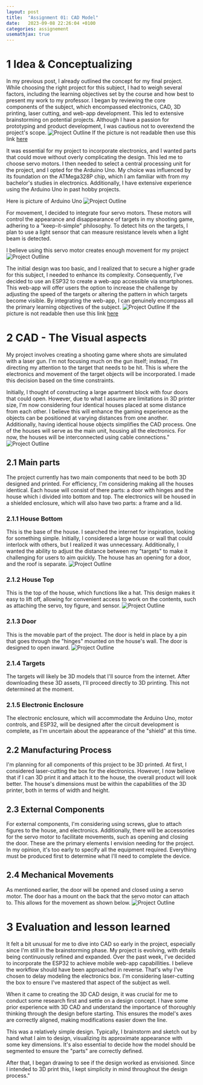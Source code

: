 ```yaml
---
layout: post
title:  "Assignment 01: CAD Model"
date:   2023-09-08 22:26:04 +0100
categories: assignement
usemathjax: true
---
```


# 1 Idea & Conceptualizing
In my previous post, I already outlined the concept for my final project. While choosing the right project for this subject, I had to weigh several factors, including the learning objectives set by the course and how best to present my work to my professor. I began by reviewing the core components of the subject, which encompassed electronics, CAD, 3D printing, laser cutting, and web-app development. This led to extensive brainstorming on potential projects. Although I have a passion for prototyping and product development, I was cautious not to overextend the project's scope.
![Project Outline](https://i.ibb.co/2WJz1GN/Skjermbilde-2023-08-28-111433.png "Laser Gun Game")
If the picture is not readable then use this link [here](https://i.ibb.co/2WJz1GN/Skjermbilde-2023-08-28-111433.png)

It was essential for my project to incorporate electronics, and I wanted parts that could move without overly complicating the design. This led me to choose servo motors. I then needed to select a central processing unit for the project, and I opted for the Arduino Uno. My choice was influenced by its foundation on the ATMega328P chip, which I am familiar with from my bachelor's studies in electronics. Additionally, I have extensive experience using the Arduino Uno in past hobby projects.

Here is picture of Arduino Uno
![Project Outline](https://knowhow.distrelec.com/wp-content/uploads/2023/03/iStock-458960107.jpg "Arduino Uno")


For movement, I decided to integrate four servo motors. These motors will control the appearance and disappearance of targets in my shooting game, adhering to a "keep-it-simple" philosophy. To detect hits on the targets, I plan to use a light sensor that can measure resistance levels when a light beam is detected.

I believe using this servo motor creates enough movement for my project
![Project Outline](https://gpiocc.github.io/learn/assets/post/2020-04-10-martin-ku-control-a-servo-motor-with-arduino/servo-sweeping.gif "Servo Motors")


The initial design was too basic, and I realized that to secure a higher grade for this subject, I needed to enhance its complexity. Consequently, I've decided to use an ESP32 to create a web-app accessible via smartphones. This web-app will offer users the option to increase the challenge by adjusting the speed of the targets or altering the pattern in which targets become visible. By integrating the web-app, I can genuinely encompass all the primary learning objectives of the subject.
![Project Outline](https://i.ibb.co/28gjD4F/Updated-mode.png "Updated Project Outline")
If the picture is not readable then use this link [here](https://i.ibb.co/28gjD4F/Updated-mode.png)


# 2 CAD - The Visual aspects 
My project involves creating a shooting game where shots are simulated with a laser gun. I'm not focusing much on the gun itself; instead, I'm directing my attention to the target that needs to be hit. This is where the electronics and movement of the target objects will be incorporated. I made this decision based on the time constraints.

Initially, I thought of constructing a large apartment block with four doors that could open. However, due to what I assume are limitations in 3D printer size, I'm now considering four identical houses placed at some distance from each other. I believe this will enhance the gaming experience as the objects can be positioned at varying distances from one another. Additionally, having identical house objects simplifies the CAD process. One of the houses will serve as the main unit, housing all the electronics. For now, the houses will be interconnected using cable connections."
![Project Outline](https://i.ibb.co/82VZNvs/2-1.png "House")

## 2.1 Main parts
The project currently has two main components that need to be both 3D designed and printed. For efficiency, I'm considering making all the houses identical. Each house will consist of there parts: a door with hinges and the house which i divided into bottom and top. The electronics will be housed in a shielded enclosure, which will also have two parts: a frame and a lid. 

### 2.1.1 House Bottom
This is the base of the house. I searched the internet for inspiration, looking for something simple. Initially, I considered a large house or wall that could interlock with others, but I realized it was unnecessary. Additionally, I wanted the ability to adjust the distance between my "targets" to make it challenging for users to aim quickly. The house has an opening for a door, and the roof is separate.
![Project Outline](https://i.ibb.co/HFTBMMs/2-2.png "House")

### 2.1.2 House Top
This is the top of the house, which functions like a hat. This design makes it easy to lift off, allowing for convenient access to work on the contents, such as attaching the servo, toy figure, and sensor.
![Project Outline](https://i.ibb.co/b5nFcKr/2-4.png "House")

### 2.1.3 Door
This is the movable part of the project. The door is held in place by a pin that goes through the "hinges" mounted on the house's wall. The door is designed to open inward.
![Project Outline](https://i.ibb.co/NFgm4QW/2-3.png "House")

### 2.1.4 Targets
The targets will likely be 3D models that I'll source from the internet. After downloading these 3D assets, I'll proceed directly to 3D printing.
This not determined at the moment. 

### 2.1.5 Electronic Enclosure
The electronic enclosure, which will accommodate the Arduino Uno, motor controls, and ESP32, will be designed after the circuit development is complete, as I'm uncertain about the appearance of the "shield" at this time.

## 2.2 Manufacturing Process
I'm planning for all components of this project to be 3D printed. At first, I considered laser-cutting the box for the electronics. However, I now believe that if I can 3D print it and attach it to the house, the overall product will look better. The house's dimensions must be within the capabilities of the 3D printer, both in terms of width and height.

## 2.3 External Components
For external components, I'm considering using screws, glue to attach figures to the house, and electronics. Additionally, there will be accessories for the servo motor to facilitate movements, such as opening and closing the door. These are the primary elements I envision needing for the project. In my opinion, it's too early to specify all the equipment required. Everything must be produced first to determine what I'll need to complete the device. 

## 2.4 Mechanical Movements
As mentioned earlier, the door will be opened and closed using a servo motor. The door has a mount on the back that the servo motor can attach to. This allows for the movement as shown below.
![Project Outline](https://i.ibb.co/M9wrqrp/2-motion.gif "House")


# 3 Evaluation and lesson learned
It felt a bit unusual for me to dive into CAD so early in the project, especially since I'm still in the brainstorming phase. My project is evolving, with details being continuously refined and expanded. Over the past week, I've decided to incorporate the ESP32 to achieve mobile web-app capabillities. I believe the workflow should have been approached in reverse. That's why I've chosen to delay modeling the electronics box. I'm considering laser-cutting the box to ensure I've mastered that aspect of the subject as well.

When it came to creating the 3D CAD design, it was crucial for me to conduct some research first and settle on a design concept. I have some prior experience with 3D CAD and understand the importance of thoroughly thinking through the design before starting. This ensures the model's axes are correctly aligned, making modifications easier down the line.

This was a relatively simple design. Typically, I brainstorm and sketch out by hand what I aim to design, visualizing its approximate appearance with some key dimensions. It's also essential to decide how the model should be segmented to ensure the "parts" are correctly defined.

After that, I began drawing to see if the design worked as envisioned. Since I intended to 3D print this, I kept simplicity in mind throughout the design process."